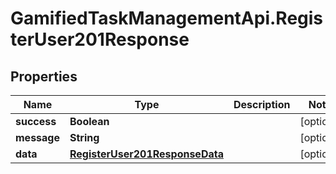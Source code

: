# GamifiedTaskManagementApi.RegisterUser201Response

## Properties

Name | Type | Description | Notes
------------ | ------------- | ------------- | -------------
**success** | **Boolean** |  | [optional] 
**message** | **String** |  | [optional] 
**data** | [**RegisterUser201ResponseData**](RegisterUser201ResponseData.md) |  | [optional] 


